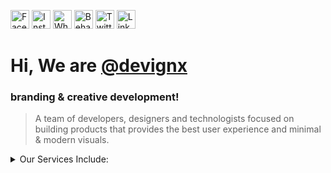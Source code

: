 <a href="https://www.facebook.com/devignx" target="_blank"><img src="https://i.ibb.co/4SGzBnh/image-1.png" width="30" alt="Facebook" /></a>
<a href="https://www.instagram.com/devignx" target="_blank"><img src="https://i.ibb.co/bJgKQ6Q/image-2.png" width="30" alt="Instagram" /></a>
<a href="https://wa.me/c/919345160259" target="_blank"><img src="https://i.ibb.co/qNps1dh/image-3.png" width="30" alt="Whatsapp" /></a>
<a href="https://www.behance.net/devignx" target="_blank"><img src="https://i.ibb.co/g9z5Q3F/image-4.png" width="30" alt="Behance" /></a>
<a href="https://twitter.com/devignx" target="_blank"><img src="https://i.ibb.co/WnGRMd4/image-5.png" width="30" alt="Twitter" /></a>
<a href="https://www.linkedin.com/in/devignx/" target="_blank"><img src="https://i.ibb.co/qyyNd5L/image-7.png" width="30" alt="LinkedIn" /></a>
<br>


# Hi, We are [@devignx](https://devignx.tech)
### branding & creative development!<br>

> A team of developers, designers and technologists focused on building products that provides the best user experience and minimal & modern visuals.

<details><summary>Our Services Include:</summary>

- UIUX Design<br>
- Brand Identity Design & Development<br>
- Static & Full Stack Web Development <br>
- SEO | SMO<br>
- No code Development<br>
- Social Media Content Design etc.. <br><br>
  
 </details><br>

